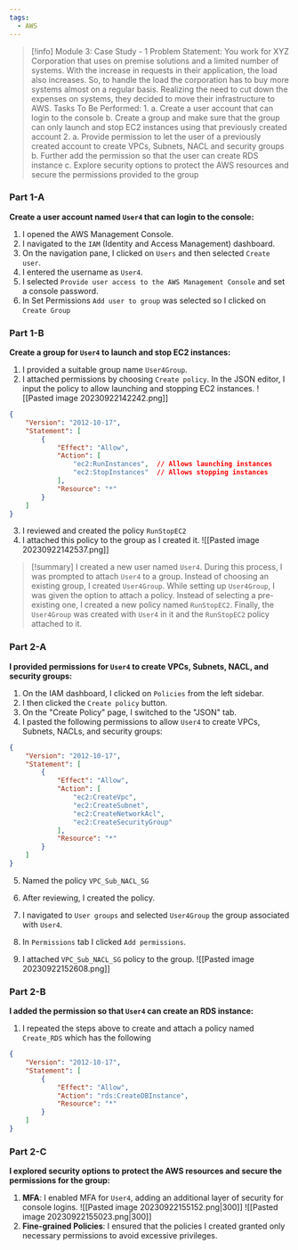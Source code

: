 ```yaml
---
tags:
  - AWS
---
```


> [!info] Module 3: Case Study - 1
> Problem Statement: 
> You work for XYZ Corporation that uses on premise solutions and a limited number of systems. With the increase in requests in their application, the load also increases. So, to handle the load the corporation has to buy more systems almost on a regular basis. Realizing the need to cut down the expenses on systems, they decided to move their infrastructure to AWS. 
> Tasks To Be Performed: 
> 1. 
>    a. Create a user account that can login to the console 
>    b. Create a group and make sure that the group can only launch and stop EC2 instances using that previously created account 
> 2. a. Provide permission to let the user of a previously created account to create VPCs, Subnets, NACL and security groups 
>    b. Further add the permission so that the user can create RDS instance 
>    c. Explore security options to protect the AWS resources and secure the permissions provided to the group

### Part 1-A
**Create a user account named `User4` that can login to the console:**

1. I opened the AWS Management Console.
2. I navigated to the `IAM` (Identity and Access Management) dashboard.
3. On the navigation pane, I clicked on `Users` and then selected `Create user`.
4. I entered the username as `User4`.
5. I selected `Provide user access to the AWS Management Console` and set a console password.
6. In Set Permissions `Add user to group` was selected so I clicked on `Create Group`

### Part 1-B
**Create a group for `User4` to launch and stop EC2 instances:**

1. I provided a suitable group name `User4Group`.
2. I attached permissions by choosing `Create policy`. In the JSON editor, I input the policy to allow launching and stopping EC2 instances.
   ![[Pasted image 20230922142242.png]]
   
```json
{
    "Version": "2012-10-17",
    "Statement": [
        {
            "Effect": "Allow",
            "Action": [
                "ec2:RunInstances",  // Allows launching instances
                "ec2:StopInstances"  // Allows stopping instances
            ],
            "Resource": "*"
        }
    ]
}
```

3. I reviewed and created the policy `RunStopEC2`
4. I attached this policy to the group as I created it.
   ![[Pasted image 20230922142537.png]]

> [!summary]
> I created a new user named `User4`. During this process, I was prompted to attach `User4` to a group. Instead of choosing an existing group, I created `User4Group`. While setting up `User4Group`, I was given the option to attach a policy. Instead of selecting a pre-existing one, I created a new policy named `RunStopEC2`. Finally, the `User4Group` was created with `User4` in it and the `RunStopEC2` policy attached to it.


### Part 2-A
**I provided permissions for `User4` to create VPCs, Subnets, NACL, and security groups:**

1. On the IAM dashboard, I clicked on `Policies` from the left sidebar.
2. I then clicked the `Create policy` button.
3. On the "Create Policy" page, I switched to the "JSON" tab.
4. I pasted the following permissions to allow `User4` to create VPCs, Subnets, NACLs, and security groups:

```json
{
    "Version": "2012-10-17",
    "Statement": [
        {
            "Effect": "Allow",
            "Action": [
                "ec2:CreateVpc",
                "ec2:CreateSubnet",
                "ec2:CreateNetworkAcl",
                "ec2:CreateSecurityGroup"
            ],
            "Resource": "*"
        }
    ]
}
```

5. Named the policy `VPC_Sub_NACL_SG`
6. After reviewing, I created the policy.

7. I navigated to `User groups` and selected `User4Group` the group  associated with `User4`.
8. In `Permissions` tab I clicked `Add permissions`.
9. I attached  `VPC_Sub_NACL_SG` policy to the group.
   ![[Pasted image 20230922152608.png]]

### Part 2-B
**I added the permission so that `User4` can create an RDS instance:**

1. I repeated the steps above to create and attach a policy named `Create_RDS` which has the following

```json
{
    "Version": "2012-10-17",
    "Statement": [
        {
            "Effect": "Allow",
            "Action": "rds:CreateDBInstance",
            "Resource": "*"
        }
    ]
}
```

### Part 2-C
**I explored security options to protect the AWS resources and secure the permissions for the group:**

1. **MFA**: I enabled MFA for `User4`, adding an additional layer of security for console logins.
   ![[Pasted image 20230922155152.png|300]]
   ![[Pasted image 20230922155023.png|300]]
2. **Fine-grained Policies**: I ensured that the policies I created granted only necessary permissions to avoid excessive privileges.
    
